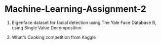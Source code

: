 # Machine-Learning-Assignment-2

1) Eigenface dataset for facial detection using The Yale Face Database B, using Single Value Decomposition.

2) What's Cooking competition from Kaggle